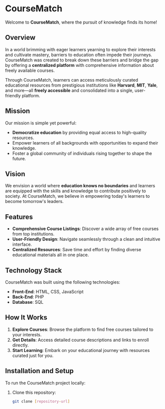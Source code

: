 # CourseMatch

Welcome to **CourseMatch**, where the pursuit of knowledge finds its home! 

## Overview
In a world brimming with eager learners yearning to explore their interests and cultivate mastery, barriers to education often impede their journeys. CourseMatch was created to break down these barriers and bridge the gap by offering a **centralized platform** with comprehensive information about freely available courses. 

Through CourseMatch, learners can access meticulously curated educational resources from prestigious institutions like **Harvard**, **MIT**, **Yale**, and more—all **freely accessible** and consolidated into a single, user-friendly platform.

## Mission
Our mission is simple yet powerful:
- **Democratize education** by providing equal access to high-quality resources.
- Empower learners of all backgrounds with opportunities to expand their knowledge.
- Foster a global community of individuals rising together to shape the future.

## Vision
We envision a world where **education knows no boundaries** and learners are equipped with the skills and knowledge to contribute positively to society. At CourseMatch, we believe in empowering today's learners to become tomorrow's leaders.

## Features
- **Comprehensive Course Listings**: Discover a wide array of free courses from top institutions.
- **User-Friendly Design**: Navigate seamlessly through a clean and intuitive interface.
- **Centralized Resources**: Save time and effort by finding diverse educational materials all in one place.

## Technology Stack
CourseMatch was built using the following technologies:
- **Front-End**: HTML, CSS, JavaScript
- **Back-End**: PHP
- **Database**: SQL

## How It Works
1. **Explore Courses**: Browse the platform to find free courses tailored to your interests.
2. **Get Details**: Access detailed course descriptions and links to enroll directly.
3. **Start Learning**: Embark on your educational journey with resources curated just for you.

## Installation and Setup
To run the CourseMatch project locally:
1. Clone this repository:
   ```bash
   git clone [repository-url]

